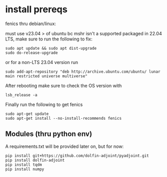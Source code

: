 # install prereqs
fenics thru debian/linux:

must use v23.04 > of ubuntu bc mshr isn't a supported packaged in 22.04 LTS, make sure to run the following to fix:

```
sudo apt update && sudo apt dist-upgrade
sudo do-release-upgrade
```

or for a non-LTS 23.04  version run

```
sudo add-apt-repository "deb http://archive.ubuntu.com/ubuntu/ lunar main restricted universe multiverse"
```

After rebooting make sure to check the OS version with
```
lsb_release -a
```

Finally run the following to get fenics
```
sudo apt-get update
sudo apt-get install --no-install-recommends fenics
```

## Modules (thru python env)
A requirements.txt will be provided later on, but for now:
```
pip install git+https://github.com/dolfin-adjoint/pyadjoint.git
pip install dolfin-adjoint
pip install tqdm
pip install numpy
```

